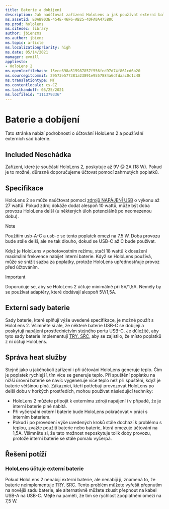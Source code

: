 ```yaml
---
title: Baterie a dobíjení
description: Jak naúčtovat zařízení HoloLens a jak používat externí balíčky baterie
ms.assetid: E0AB903E-454E-46F6-AB25-4DFA0A475B0C
ms.prod: hololens
ms.sitesec: library
author: jbienzms
ms.author: jbienz
ms.topic: article
ms.localizationpriority: high
ms.date: 05/14/2021
manager: evmill
appliesto:
- HoloLens 2
ms.openlocfilehash: 15ecc698a515987857f556fed97d74f861cd6b20
ms.sourcegitcommit: 29573e577381a23891e9557884a6dfdaac0c1c48
ms.translationtype: MT
ms.contentlocale: cs-CZ
ms.lasthandoff: 05/25/2021
ms.locfileid: "111379336"
---
```

# <a name="battery-and-charging"></a>Baterie a dobíjení

Tato stránka nabízí podrobnosti o účtování HoloLens 2 a používání externích sad baterie.

## <a name="included-charger"></a>Included Neschádka

Zařízení, které je součástí HoloLens 2, poskytuje až 9V @ 2A (18 W). Pokud je to možné, důrazně doporučujeme účtovat pomocí zahrnutých poplatků.  

## <a name="specifications"></a>Specifikace

HoloLens 2 se může naúčtovat pomocí [zdrojů NAPÁJENÍ USB](https://www.usb.org/usb-charger-pd) o výkonu až 27 wattů. Pokud zdroj dokáže dodat alespoň 10 wattů, může být doba provozu HoloLens delší (u některých úloh potenciálně po neomezenou dobu). 

> [!NOTE]
> Použitím usb-A-C a usb-c se tento poplatek omezí na 7,5 W. Doba provozu bude stále delší, ale ne tak dlouho, dokud se USB-C až C bude používat.

Když je HoloLens v pohotovostním režimu, stačí 18 wattů k dosažení maximální frekvence nabíjet interní baterie. Když se HoloLens používá, může se snížit sazba za poplatky, protože HoloLens upřednostňuje provoz před účtováním.

> [!IMPORTANT]
> Doporučuje se, aby se HoloLens 2 účtuje minimálně při 5V/1,5A. Neměly by se používat adaptéry, které dodávají alespoň 5V/1,5A. 

## <a name="external-battery-packs"></a>Externí sady baterie

Sady baterie, které splňují výše uvedené specifikace, je možné použít s HoloLens 2. Všimněte si ale, že některé baterie USB-C se dobíjejí a poskytují napájení prostřednictvím stejného portu USB-C. Je důležité, aby tyto sady baterie implementují [TRY. SRC,](https://usb.org/document-library/usb-type-cr-cable-and-connector-specification-revision-20) aby se zajistilo, že místo poplatků z ní účtují HoloLens. 

## <a name="managing-heat"></a>Správa heat služby

Stejně jako u jakéhokoli zařízení i při účtování HoloLens generuje teplo. Čím je poplatek rychlejší, tím více se generuje teplo. Při spuštění poplatku na nižší úrovni baterie se navíc vygeneruje více teplo než při spuštění, když je baterie většinou plná. Zákazníci, kteří potřebují provozovat HoloLens po delší dobu v horkých prostředích, mohou používat následující techniky:

- HoloLens 2 můžete připojit k externímu zdroji napájení i v případě, že je interní baterie plně nabitá.
- Při vyčerpání externí baterie bude HoloLens pokračovat v práci s interním bateriem.    
- Pokud i po provedení výše uvedených kroků stále dochází k problému s teplou, zvažte použití baterie nebo baterie, která omezuje účtování na 1,5A. Všimněte si, že tato možnost neposkytuje tolik doby provozu, protože interní baterie se stále pomalu vyčerpá.

## <a name="troubleshooting"></a>Řešení potíží


### <a name="hololens-charges-external-battery"></a>HoloLens účtuje externí baterie
Pokud HoloLens 2 nenabíjí externí baterie, ale nenabíjí ji, znamená to, že baterie neimplementuje [TRY. SRC](https://usb.org/document-library/usb-type-cr-cable-and-connector-specification-revision-20). Tento problém můžete vyřešit přepnutím na novější sadu baterie, ale alternativně můžete zkusit přepnout na kabel USB-A na USB-C. Mějte na paměti, že tím se rychlost zpoplatnění omezí na 7,5 W.

